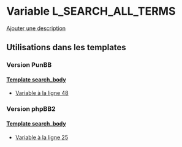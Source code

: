 # Variable L_SEARCH_ALL_TERMS
[Ajouter une description](https://fa-tvars.appspot.com/var/L_SEARCH_ALL_TERMS)

## Utilisations dans les templates

### Version PunBB

#### [Template search_body](punbb/search_body.md#readme)
* [Variable &agrave; la ligne 48](../punbb/search_body.tpl#L48)

### Version phpBB2

#### [Template search_body](subsilver/search_body.md#readme)
* [Variable &agrave; la ligne 25](../subsilver/search_body.tpl#L25)